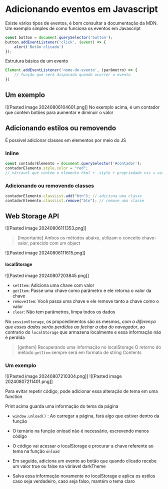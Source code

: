 # Adicionando eventos em Javascript
Existe vários tipos de eventos, é bom consultar a documentação da MDN.
Um exemplo simples de como funciona os eventos em Javascript
```js
const button = document.querySelector('button');
button.addEventListener('click', (event) => {
	alert('Botão clicado')
});
```

Estrutura básica de um evento
```js
Element.addEventListener('nome-do-evento', (parâmetro) => {
	// função que será disparada quando ocorrer o evento
})
```

## Um exemplo
![[Pasted image 20240806104601.png]]
No exemplo acima, é um contador que contém botões para aumentar e diminuir o valor

## Adicionando estilos ou removendo
É possível adicionar classes em elementos por meio do JS
### Inline
```js
const contadorElemento = document.querySelector('#contador');
contadorElemento.style.color = "red";
// váriavel que contem o elemento html + .style + propriedade css = valor
```

### Adicionando ou removendo classes
```js
contadorElemento.classList.add("btn"); // adiciona uma classe
contadorElemento.classList.remove("btn"); // remove uma classe
```

## Web Storage API 
![[Pasted image 20240806111353.png]]

> [Importante]
> Ambos os métodos abaixo, utilizam o conceito chave-valor, parecido com um object

![[Pasted image 20240806111615.png]]

#### localStorage
![[Pasted image 20240807203845.png]]

- `setItem`: Adiciona uma chave com valor
- `getItem`: Passe uma chave como parâmetro e ele retorna o valor da chave
- `removeItem`: Você passa uma chave e ele remove tanto a chave como o valor
- `clear`: Não tem parâmetros, limpa todos os dados

No `sessionStorage`, os propcedimentos são os mesmos, *com a diferença que esses dados serão perdidos ao fechar a aba do navegador*, ao contrario do `localStorage` que armazena localmente e essa informação não é perdida

> [getItem] Recuperando uma informação no localStorage
> O retorno do método `getItem` sempre será em formato de string
> Contents

### Um exemplo
![[Pasted image 20240807210304.png]]
![[Pasted image 20240807211401.png]]

Para evitar repetir código, pode adicionar essa alteração de tema em uma function

Print acima guarda uma informação do tema da página
- `window.unload()` : Ao carregar a página, fará algo que estiver dentro da função
- O ternário na função onload não é necessário, escrevendo menos código

- O código vai acessar o localStorage e procurar a chave referente ao tema na função `onload`
- Em seguida, adiciona um evento ao botão que quando clicado recebe um valor true ou false na váriavel darkTheme
- Salva essa informação novamente no localStorage e aplica os estilos caso seja verdadeiro, caso seja falso, mantém o tema claro